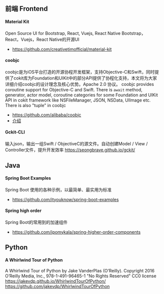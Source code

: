## 前端 Frontend

#### Material Kit
Open Source UI for Bootstrap, React, Vuejs, React Native
Bootstrap，React，Vuejs，React Native的开源UI
* https://github.com/creativetimofficial/material-kit

#### coobjc
coobjc是为iOS平台打造的开源协程开发框架，支持Objective-C和Swift，同时提供了cokit库为Foundation和UIKit中的部分API提供了协程化支持，本文将为大家详细介绍coobjc的设计理念及核心优势。Apache 2.0 协议。
coobjc provides coroutine support for Objective-C and Swift. There is `await` method, generator, actor model, coroutine categories for some Foundation and UIKit API in cokit framework like NSFileManager, JSON, NSData, UIImage etc. There is also "tuple"  in coobjc
* https://github.com/alibaba/coobjc
* [介绍](https://mp.weixin.qq.com/s/hXmkd0TqTrCD-4kYlZcqvQ)

#### Gckit-CLI
输入json，输出一组Swift / ObjectiveC的源文件。自动创建Model / View / Controller文件，提升开发效率
https://seongbrave.github.io/gckit/

## Java
#### Spring Boot Examples
Spring Boot 使用的各种示例，以最简单、最实用为标准
* https://github.com/ityouknow/spring-boot-examples

#### Spring high order
Spring Boot的常用到的加速组件    
* https://github.com/jpomykala/spring-higher-order-components

## Python
#### A Whirlwind Tour of Python
A Whirlwind Tour of Python by Jake VanderPlas (O’Reilly). Copyright 2016 O’Reilly Media, Inc., 978-1-491-96465-1
"No Rights Reserved" CC0 license
https://jakevdp.github.io/WhirlwindTourOfPython/
https://github.com/jakevdp/WhirlwindTourOfPython
